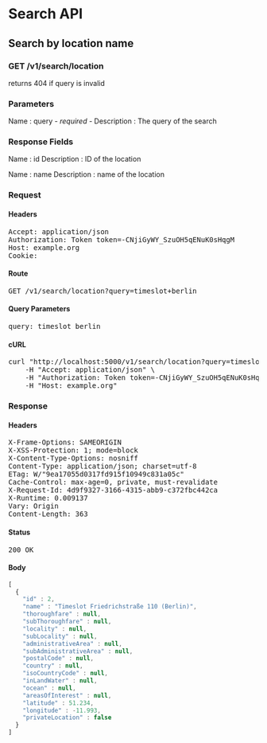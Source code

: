 # Search API

## Search by location name

### GET /v1/search/location

returns 404 if query is invalid



### Parameters

Name : query *- required -*
Description : The query of the search


### Response Fields

Name : id
Description : ID of the location

Name : name
Description : name of the location

### Request

#### Headers

<pre>Accept: application/json
Authorization: Token token=-CNjiGyWY_SzuOH5qENuK0sHqgM
Host: example.org
Cookie: </pre>

#### Route

<pre>GET /v1/search/location?query=timeslot+berlin</pre>

#### Query Parameters

<pre>query: timeslot berlin</pre>

#### cURL

<pre class="request">curl &quot;http://localhost:5000/v1/search/location?query=timeslot+berlin&quot; -X GET \
	-H &quot;Accept: application/json&quot; \
	-H &quot;Authorization: Token token=-CNjiGyWY_SzuOH5qENuK0sHqgM&quot; \
	-H &quot;Host: example.org&quot;</pre>

### Response

#### Headers

<pre>X-Frame-Options: SAMEORIGIN
X-XSS-Protection: 1; mode=block
X-Content-Type-Options: nosniff
Content-Type: application/json; charset=utf-8
ETag: W/&quot;9ea17055d0317fd915f10949c831a05c&quot;
Cache-Control: max-age=0, private, must-revalidate
X-Request-Id: 4d9f9327-3166-4315-abb9-c372fbc442ca
X-Runtime: 0.009137
Vary: Origin
Content-Length: 363</pre>

#### Status

<pre>200 OK</pre>

#### Body

```javascript
[
  {
    "id" : 2,
    "name" : "Timeslot Friedrichstraße 110 (Berlin)",
    "thoroughfare" : null,
    "subThoroughfare" : null,
    "locality" : null,
    "subLocality" : null,
    "administrativeArea" : null,
    "subAdministrativeArea" : null,
    "postalCode" : null,
    "country" : null,
    "isoCountryCode" : null,
    "inLandWater" : null,
    "ocean" : null,
    "areasOfInterest" : null,
    "latitude" : 51.234,
    "longitude" : -11.993,
    "privateLocation" : false
  }
]
```
